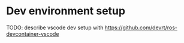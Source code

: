 # Dev environment setup

TODO: describe vscode dev setup with https://github.com/devrt/ros-devcontainer-vscode
